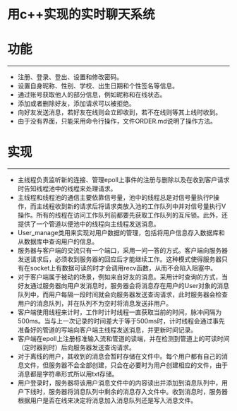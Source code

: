 # 用c++实现的实时聊天系统
# 功能
---
- 注册、登录、登出、设置和修改密码。
- 设置自身昵称、性别、学校、出生日期和个性签名等信息。
- 通过账号获取他人的部分信息，例如昵称和在线状态。
- 添加或者删除好友，添加请求可以被拒绝。
- 向好友发送消息，若好友在线则会立即收到，若不在线则等其上线时收到。
- 由于没有界面，只能采用命令行操作，文件ORDER.md说明了操作方法。

# 实现
---
- 主线程负责监听新的连接、管理epoll上事件的注册与删除以及在收到客户请求时告知线程池中的线程来处理请求。
- 主线程和线程池的通信主要依靠信号量，池中的线程总是对信号量执行P操作，而主线程收到新的请求后将请求类放入池的工作队列中并对信号量执行V操作。所有的线程在访问工作队列前都要先获取工作队列的互斥锁。此外，还提供了一个管道以便池中的线程向主线程发送消息。
- User_manage类用来实现对用户数据的管理，包括将用户信息存入数据库和从数据库中查询用户的信息。
- 服务器与客户端的交流只有一个端口，采用一问一答的方式。客户端向服务器发送请求后，必须收到服务器的回应后才能继续工作。这种模式使得服务器只有在socket上有数据可读的时才会调用recv函数，从而不会陷入阻塞中。
- 对于客户端属于被动的场景，例如来自好友的消息。采用计时查询的方式，当好友通过服务器向用户发消息时，服务器会将消息存在用户的User对象的消息队列中，而用户每隔一段时间就会向服务器发送查询请求，此时服务器会检查用户的消息队列，并在队列不为空时将消息发送非用户。
- 客户端使用线程来计时，工作时计时线程一直获取当前的时间，脉冲间隔为500ms。当与上一次记录的时间差大于等于500ms时，计时线程会通过事先准备好的管道的写端向客户端主线程发送消息，并更新时间记录。
- 客户端在epoll上注册标准输入流和管道的读端，并在检测到管道上的可读时间（定时器到时）后向服务器发送查询请求。
- 对于离线的用户，其收到的消息会暂时存储在文件中。每个用户都有自己的消息文件，但服务器不会全部创建，只会在必要时为用户创建相应的文件，由于消息都是字符串形式所以用txt存储。
- 用户登录时，服务器将该用户消息文件中的内容读出并添加到消息队列中，用户下线时，服务器将消息队列中剩余的消息存入文件中。收到消息时，服务器根据用户是否在线来决定将消息加入消息队列还是写入消息文件。
